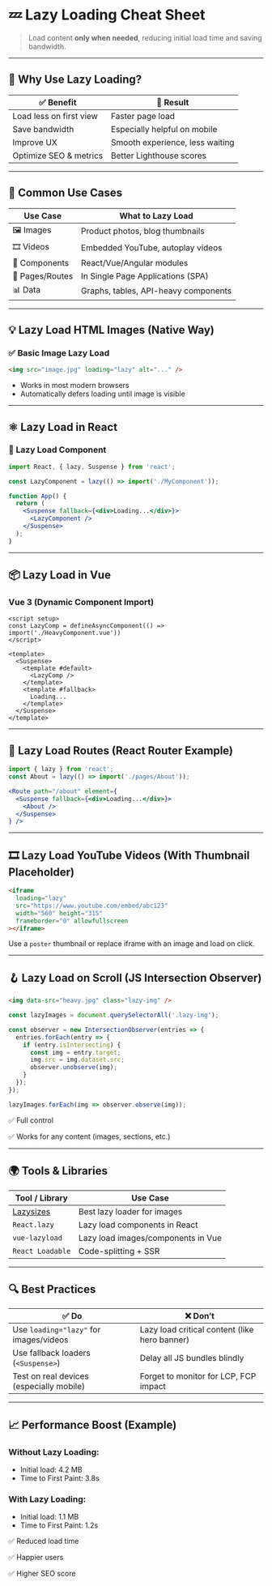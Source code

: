 # 💤 Lazy Loading Cheat Sheet

> Load content **only when needed**, reducing initial load time and saving bandwidth.

---

## 🧠 Why Use Lazy Loading?

| ✅ Benefit               | 🚀 Result                       |
| ----------------------- | ------------------------------- |
| Load less on first view | Faster page load                |
| Save bandwidth          | Especially helpful on mobile    |
| Improve UX              | Smooth experience, less waiting |
| Optimize SEO & metrics  | Better Lighthouse scores        |

---

## 🔧 Common Use Cases

| Use Case        | What to Lazy Load                    |
| --------------- | ------------------------------------ |
| 🖼️ Images      | Product photos, blog thumbnails      |
| 🎞️ Videos      | Embedded YouTube, autoplay videos    |
| 🧩 Components   | React/Vue/Angular modules            |
| 📜 Pages/Routes | In Single Page Applications (SPA)    |
| 📊 Data         | Graphs, tables, API-heavy components |

---

## 💡 Lazy Load HTML Images (Native Way)

### ✅ Basic Image Lazy Load

```html
<img src="image.jpg" loading="lazy" alt="..." />
```

* Works in most modern browsers
* Automatically defers loading until image is visible

---

## ⚛️ Lazy Load in React

### 🔄 Lazy Load Component

```jsx
import React, { lazy, Suspense } from 'react';

const LazyComponent = lazy(() => import('./MyComponent'));

function App() {
  return (
    <Suspense fallback={<div>Loading...</div>}>
      <LazyComponent />
    </Suspense>
  );
}
```

---

## 📦 Lazy Load in Vue

### Vue 3 (Dynamic Component Import)

```vue
<script setup>
const LazyComp = defineAsyncComponent(() => import('./HeavyComponent.vue'))
</script>

<template>
  <Suspense>
    <template #default>
      <LazyComp />
    </template>
    <template #fallback>
      Loading...
    </template>
  </Suspense>
</template>
```

---

## 🧭 Lazy Load Routes (React Router Example)

```jsx
import { lazy } from 'react';
const About = lazy(() => import('./pages/About'));

<Route path="/about" element={
  <Suspense fallback={<div>Loading...</div>}>
    <About />
  </Suspense>
} />
```

---

## 🎞️ Lazy Load YouTube Videos (With Thumbnail Placeholder)

```html
<iframe
  loading="lazy"
  src="https://www.youtube.com/embed/abc123"
  width="560" height="315"
  frameborder="0" allowfullscreen
></iframe>
```

Use a `poster` thumbnail or replace iframe with an image and load on click.

---

## 🪝 Lazy Load on Scroll (JS Intersection Observer)

```html
<img data-src="heavy.jpg" class="lazy-img" />
```

```js
const lazyImages = document.querySelectorAll('.lazy-img');

const observer = new IntersectionObserver(entries => {
  entries.forEach(entry => {
    if (entry.isIntersecting) {
      const img = entry.target;
      img.src = img.dataset.src;
      observer.unobserve(img);
    }
  });
});

lazyImages.forEach(img => observer.observe(img));
```

✅ Full control

✅ Works for any content (images, sections, etc.)

---

## 🌍 Tools & Libraries

| Tool / Library                                    | Use Case                           |
| ------------------------------------------------- | ---------------------------------- |
| [Lazysizes](https://github.com/aFarkas/lazysizes) | Best lazy loader for images        |
| `React.lazy`                                      | Lazy load components in React      |
| `vue-lazyload`                                    | Lazy load images/components in Vue |
| `React Loadable`                                  | Code-splitting + SSR               |

---

## 🔍 Best Practices

| ✅ Do                                     | ❌ Don’t                                       |
| ---------------------------------------- | --------------------------------------------- |
| Use `loading="lazy"` for images/videos   | Lazy load critical content (like hero banner) |
| Use fallback loaders (`<Suspense>`)      | Delay all JS bundles blindly                  |
| Test on real devices (especially mobile) | Forget to monitor for LCP, FCP impact         |

---

## 📈 Performance Boost (Example)

### Without Lazy Loading:

* Initial load: 4.2 MB
* Time to First Paint: 3.8s

### With Lazy Loading:

* Initial load: 1.1 MB
* Time to First Paint: 1.2s

✅ Reduced load time

✅ Happier users

✅ Higher SEO score